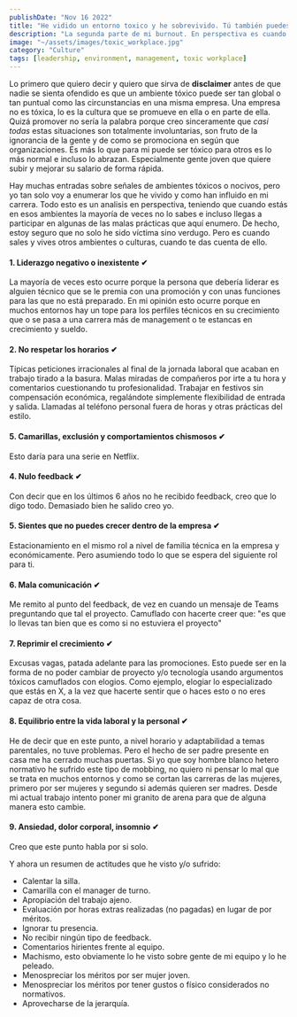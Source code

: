```yaml
---
publishDate: "Nov 16 2022"
title: "He vidido un entorno toxico y he sobrevivido. Tú también puedes."
description: "La segunda parte de mi burnout. En perspectiva es cuando ves la toxicidad de algunas conductas o situaciones que se consideraban normales en entornos laborales que he vivido."
image: "~/assets/images/toxic_workplace.jpg"
category: "Culture"
tags: [leadership, environment, management, toxic workplace]
---
```



Lo primero que quiero decir y quiero que sirva de **disclaimer** antes de que nadie se sienta ofendido es que un ambiente tóxico 
puede ser tan global o tan puntual como las circunstancias en una misma empresa. Una empresa no es tóxica, lo es la cultura que se promueve en ella o en parte de ella. Quizá promover
no sería la palabra porque creo sinceramente que *casi todas* estas situaciones son totalmente involuntarias, son fruto de la ignorancia de la gente y de como se promociona
en según que organizaciones. Es más lo que para mi puede ser tóxico para otros es lo más normal e incluso lo abrazan. Especialmente gente joven que quiere subir y mejorar
su salario de forma rápida.

Hay muchas entradas sobre señales de ambientes tóxicos o nocivos, pero yo tan solo voy a enumerar los que he vivido y como han influido en mi carrera. Todo esto es un analisis en perspectiva, teniendo que cuando estás en esos ambientes la mayoría de veces no lo sabes e incluso llegas a participar en algunas de las malas prácticas que aquí enumero. De hecho, estoy seguro que no solo he sido víctima sino verdugo. Pero es cuando sales y vives otros ambientes o culturas, cuando te das cuenta de ello.

#### 1. Liderazgo negativo o inexistente ✔ 

La mayoría de veces esto ocurre porque la persona que debería liderar es alguien técnico que se le premia con una promoción y con unas funciones para las que no está preparado. En mi opinión esto ocurre porque en muchos entornos hay un tope para los perfiles técnicos en su crecimiento que o se pasa a una carrera más de management o te estancas en crecimiento y sueldo.

#### 2. No respetar los horarios ✔ 

Típicas peticiones irracionales al final de la jornada laboral que acaban en trabajo tirado a la basura. Malas miradas de compañeros por irte a tu hora y comentarios cuestionando tu profesionalidad. Trabajar en festivos sin compensación económica, regalándote simplemente flexibilidad de entrada y salida. Llamadas al teléfono personal fuera de horas y otras prácticas del estilo. 

#### 5. Camarillas, exclusión y comportamientos chismosos ✔ 

Esto daría para una serie en Netflix.

#### 4. Nulo feedback ✔ 

Con decir que en los últimos 6 años no he recibido feedback, creo que lo digo todo. Demasiado bien he salido creo yo.

#### 5. Sientes que no puedes crecer dentro de la empresa ✔ 

Estacionamiento en el mismo rol a nivel de familia técnica en la empresa y económicamente. Pero asumiendo todo lo que se espera del siguiente rol para ti.

#### 6. Mala comunicación ✔ 

Me remito al punto del feedback, de vez en cuando un mensaje de Teams preguntando que tal el proyecto. Camuflado con hacerte creer que: "es que lo llevas tan bien que es como si no estuviera el proyecto"

#### 7. Reprimir el crecimiento ✔ 

Excusas vagas, patada adelante para las promociones. Esto puede ser en la forma de no poder cambiar de proyecto y/o tecnología usando argumentos tóxicos camuflados con elogios. Como ejemplo, elogiar lo especializado que estás en X, a la vez que hacerte sentir que o haces esto o no eres capaz de otra cosa.

#### 8. Equilibrio entre la vida laboral y la personal ✔ 

He de decir que en este punto, a nivel horario y adaptabilidad a temas parentales, no tuve problemas. Pero el hecho de ser padre presente en casa me ha cerrado muchas puertas. Si yo que soy hombre blanco hetero normativo he sufrido este tipo de mobbing, no quiero ni pensar lo mal que se trata en muchos entornos y como se cortan las carreras de las mujeres, primero por ser mujeres y segundo si además quieren ser madres. Desde mi actual trabajo intento poner mi granito de arena para que de alguna manera esto cambie.

#### 9. Ansiedad, dolor corporal, insomnio ✔ 

Creo que este punto habla por si solo.

Y ahora un resumen de actitudes que he visto y/o sufrido: 

- Calentar la silla.
- Camarilla con el manager de turno.
- Apropiación del trabajo ajeno.
- Evaluación por horas extras realizadas (no pagadas) en lugar de por méritos.
- Ignorar tu presencia.
- No recibir ningún tipo de feedback.
- Comentarios hirientes frente al equipo.
- Machismo, esto obviamente lo he visto sobre gente de mi equipo y lo he peleado.
- Menospreciar los méritos por ser mujer joven.
- Menospreciar los méritos por tener gustos o físico considerados no normativos.
- Aprovecharse de la jerarquía.
